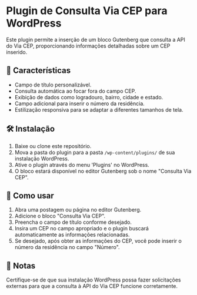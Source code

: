 # Plugin de Consulta Via CEP para WordPress

Este plugin permite a inserção de um bloco Gutenberg que consulta a API do Via CEP, proporcionando informações detalhadas sobre um CEP inserido.

## 🚀 Características

- Campo de título personalizável.
- Consulta automática ao focar fora do campo CEP.
- Exibição de dados como logradouro, bairro, cidade e estado.
- Campo adicional para inserir o número da residência.
- Estilização responsiva para se adaptar a diferentes tamanhos de tela.

## 🛠️ Instalação

1. Baixe ou clone este repositório.
2. Mova a pasta do plugin para a pasta `/wp-content/plugins/` de sua instalação WordPress.
3. Ative o plugin através do menu 'Plugins' no WordPress.
4. O bloco estará disponível no editor Gutenberg sob o nome "Consulta Via CEP".

## 📝 Como usar

1. Abra uma postagem ou página no editor Gutenberg.
2. Adicione o bloco "Consulta Via CEP".
3. Preencha o campo de título conforme desejado.
4. Insira um CEP no campo apropriado e o plugin buscará automaticamente as informações relacionadas.
5. Se desejado, após obter as informações do CEP, você pode inserir o número da residência no campo "Número".

## 🚧 Notas

Certifique-se de que sua instalação WordPress possa fazer solicitações externas para que a consulta à API do Via CEP funcione corretamente.
